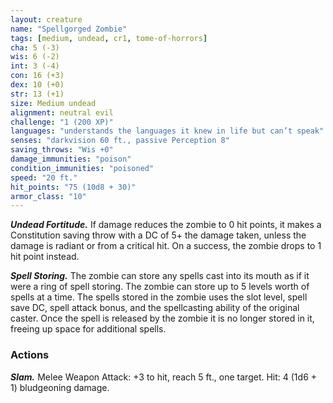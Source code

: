```yaml
---
layout: creature
name: "Spellgorged Zombie"
tags: [medium, undead, cr1, tome-of-horrors]
cha: 5 (-3)
wis: 6 (-2)
int: 3 (-4)
con: 16 (+3)
dex: 10 (+0)
str: 13 (+1)
size: Medium undead
alignment: neutral evil
challenge: "1 (200 XP)"
languages: "understands the languages it knew in life but can’t speak"
senses: "darkvision 60 ft., passive Perception 8"
saving_throws: "Wis +0"
damage_immunities: "poison"
condition_immunities: "poisoned"
speed: "20 ft."
hit_points: "75 (10d8 + 30)"
armor_class: "10"
---
```


***Undead Fortitude.*** If damage reduces the zombie to 0 hit points, it
makes a Constitution saving throw with a DC of 5+ the damage taken,
unless the damage is radiant or from a critical hit. On a success, the
zombie drops to 1 hit point instead.

***Spell Storing.*** The zombie can store any spells cast into its mouth as if
it were a ring of spell storing. The zombie can store up to 5 levels worth
of spells at a time. The spells stored in the zombie uses the slot level, spell
save DC, spell attack bonus, and the spellcasting ability of the original
caster. Once the spell is released by the zombie it is no longer stored in it,
freeing up space for additional spells.

### Actions

***Slam.*** Melee Weapon Attack: +3 to hit, reach 5 ft., one target. Hit: 4
(1d6 + 1) bludgeoning damage.
